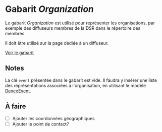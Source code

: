 # Gabarit _Organization_

Le gabarit _Organization_ est utilisé pour représenter les organisations, par exemple des diffuseurs membres de la DSR dans le répertoire des membres.

Il doit être utilisé sur la page dédiée à un diffuseur.

[Voir le gabarit](organization.json)

## Notes

La clé `event` présentée dans le gabarit est vide. Il faudra y insérer une liste des représentations associées à l'organisation, en utilisant le modèle [DanceEvent](../DanceEvent).

## À faire

- [ ] Ajouter les coordonnées géographiques
- [ ] Ajouter le point de contact?
